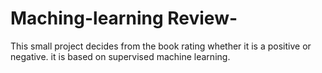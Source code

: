 # Maching-learning Review-

This small project decides from the book rating whether it is a positive or negative. it is based on supervised machine learning. 


